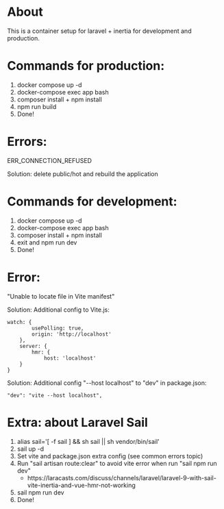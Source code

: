 # About

This is a container setup for laravel + inertia for development and production. 

# Commands for production:

1. docker compose up -d
2. docker-compose exec app bash
3. composer install + npm install
4. npm run build
5. Done!

# Errors:

<p>ERR_CONNECTION_REFUSED</p>
<p>Solution: delete public/hot and rebuild the application</p>

# Commands for development:

1. docker compose up -d
2. docker-compose exec app bash
3. composer install + npm install
4. exit and npm run dev
5. Done!

# Error:

"Unable to locate file in Vite manifest"

Solution: Additional config to Vite.js:

    watch: {
            usePolling: true,
            origin: 'http://localhost'
        },
        server: {
            hmr: {
                host: 'localhost'
        }
    }

Solution: Additional config "--host localhost" to "dev" in package.json: 

    "dev": "vite --host localhost",

# Extra: about Laravel Sail

<ol>
    <li>alias sail='[ -f sail ] && sh sail || sh vendor/bin/sail'</li>
    <li>sail up -d</li>
    <li>Set vite and package.json extra config (see common errors topic)</li>
    <li>Run "sail artisan route:clear" to avoid vite error when run "sail npm run dev"
        <ul>
            <li>https://laracasts.com/discuss/channels/laravel/laravel-9-with-sail-vite-inertia-and-vue-hmr-not-working</li>
        </ul>
    </li>
    <li>sail npm run dev </li>
    <li>Done!</li>
</ol>




